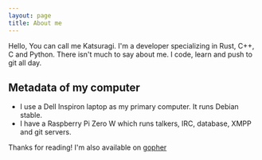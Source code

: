 ```yaml
---
layout: page
title: About me
---
```


<!--<p class="message">
  Hey there! This page is included as an example. Feel free to customize it for your own use upon downloading. Carry on!
</p> -->

Hello, You can call me Katsuragi. I'm a developer specializing in Rust, C++, 
C and Python. There isn't much to say about me. I code, learn and push to git 
all day.


## Metadata of my computer

- I use a Dell Inspiron laptop as my primary computer. It runs Debian stable.
- I have a Raspberry Pi Zero W which runs talkers, IRC, database, XMPP and git servers.


Thanks for reading! I'm also available on [gopher](gopher://sdf.org/1/users/katsuragi/)
